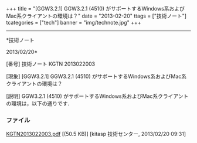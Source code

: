﻿+++
title = "[GGW3.2.1] GGW3.2.1 (4510) がサポートするWindows系およびMac系クライアントの環境は？"
date = "2013-02-20"
ttags = ["技術ノート"]
tcategories = ["tech"]
banner = "img/technote.jpg"
+++

-----------------------------------------------------------------------------------------------------------------------------

*技術ノート

2013/02/20*


[番号]
技術ノート KGTN 2013022003

[現象]
[GGW3.2.1] GGW3.2.1 (4510)
がサポートするWindows系およびMac系クライアントの環境は？

[説明]
GGW3.2.1 (4510)
がサポートするWindows系およびMac系クライアントの環境は，以下の通りです．


### ファイル

 
 


[KGTN2013022003.pdf](http://techreport.kitasp.net/attachments/download/1215/KGTN2013022003.pdf)
 [(50.5 KB)] [kitasp 技術センター, 2013/02/20
09:31]


 


 

